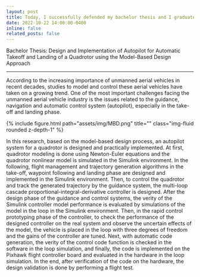 ```yaml
---
layout: post
title: Today, I successfully defended my bachelor thesis and I graduated from the Amirkabir University of Technology with Summa Cum Laude!
date: 2022-10-22 14:00:00-0400
inline: false
related_posts: false
---
```


Bachelor Thesis: Design and Implementation of Autopilot for Automatic Takeoff and Landing of a Quadrotor using the Model-Based Design Approach

---
According to the increasing importance of unmanned aerial vehicles in recent decades, studies to model and control these aerial vehicles have taken on a growing trend. One of the most important challenges facing the unmanned aerial vehicle industry is the issues related to the guidance, navigation and automatic control system (autopilot), especially in the take-off and landing phase. 

{% include figure.html path="assets/img/MBD.png" title="" class="img-fluid rounded z-depth-1" %}

In this research, based on the model-based design process, an autopilot system for a quadrotor is designed and practically implemented. At first, quadrotor modeling is done using Newton-Euler equations and the quadrotor nonlinear model is simulated in the Simulink environment. In the following, flight management and trajectory generation algorithms in the take-off, waypoint following and landing phase are designed and implemented in the Simulink environment. Then, to control the quadrotor and track the generated trajectory by the guidance system, the multi-loop cascade proportional-integral-derivative controller is designed. After the design phase of the guidance and control systems, the verity of the Simulink controller model performance is evaluated by simulations of the model in the loop in the Simulink environment. Then, in the rapid control prototyping phase of the controller, to check the performance of the designed controller on the real system and observe the uncertain effects of the model, the vehicle is placed in the loop with three degrees of freedom and the gains of the controller are tuned. Next, with automatic code generation, the verity of the control code function is checked in the software in the loop simulation, and finally, the code is implemented on the Pixhawk flight controller board and evaluated in the hardware in the loop simulation. In the end, after verification of the code on the hardware, the design validation is done by performing a flight test.
